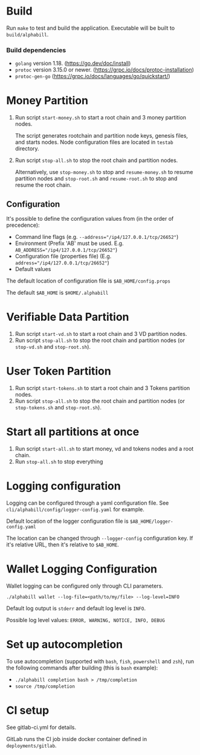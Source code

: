 # Build

Run `make` to test and build the application. Executable will be built to `build/alphabill`. 

### Build dependencies

* `golang` version 1.18. (https://go.dev/doc/install)
* `protoc` version 3.15.0 or newer. (https://grpc.io/docs/protoc-installation)
* `protoc-gen-go` (https://grpc.io/docs/languages/go/quickstart/)

# Money Partition

1. Run script `start-money.sh` to start a root chain and 3 money partition nodes.

   The script generates rootchain and partition node keys, genesis files, and starts nodes.
   Node configuration files are located in `testab` directory.

2. Run script `stop-all.sh` to stop the root chain and partition nodes.
   
   Alternatively, use `stop-money.sh` to stop and `resume-money.sh` to resume partition nodes and `stop-root.sh` and `resume-root.sh` to stop and resume the root chain. 

## Configuration

It's possible to define the configuration values from (in the order of precedence):

* Command line flags (e.g. `--address="/ip4/127.0.0.1/tcp/26652"`)
* Environment (Prefix 'AB' must be used. E.g. `AB_ADDRESS="/ip4/127.0.0.1/tcp/26652"`)
* Configuration file (properties file) (E.g. `address="/ip4/127.0.0.1/tcp/26652"`)
* Default values

The default location of configuration file is `$AB_HOME/config.props`

The default `$AB_HOME` is `$HOME/.alphabill`

# Verifiable Data Partition

1. Run script `start-vd.sh` to start a root chain and 3 VD partition nodes.
2. Run script `stop-all.sh` to stop the root chain and partition nodes (or `stop-vd.sh` and `stop-root.sh`).

# User Token Partition
1. Run script `start-tokens.sh` to start a root chain and 3 Tokens partition nodes.
2. Run script `stop-all.sh` to stop the root chain and partition nodes (or `stop-tokens.sh` and `stop-root.sh`).

# Start all partitions at once
1. Run script `start-all.sh` to start money, vd and tokens nodes and a root chain.
2. Run `stop-all.sh` to stop everything

# Logging configuration

Logging can be configured through a yaml configuration file. See `cli/alphabill/config/logger-config.yaml` for example.

Default location of the logger configuration file is `$AB_HOME/logger-config.yaml`

The location can be changed through `--logger-config` configuration key. If it's relative URL, then it's relative
to `$AB_HOME`.

# Wallet Logging Configuration

Wallet logging can be configured only through CLI parameters. 

`./alphabill wallet --log-file=<path/to/my/file> --log-level=INFO`

Default log output is `stderr` and default log level is `INFO`. 

Possible log level values: `ERROR, WARNING, NOTICE, INFO, DEBUG`

# Set up autocompletion

To use autocompletion (supported with `bash`, `fish`, `powershell` and `zsh`), run the following commands after
building (this is `bash` example):

* `./alphabill completion bash > /tmp/completion`
* `source /tmp/completion`

# CI setup

See gitlab-ci.yml for details.

GitLab runs the CI job inside docker container defined in `deployments/gitlab`.
